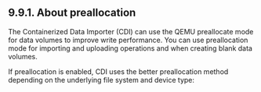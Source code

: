 ## 9.9.1. About preallocation

The Containerized Data Importer (CDI) can use the QEMU preallocate mode for data volumes to improve write performance. You can use preallocation mode for importing and uploading operations and when creating blank data volumes.

If preallocation is enabled, CDI uses the better preallocation method depending on the underlying file system and device type:

